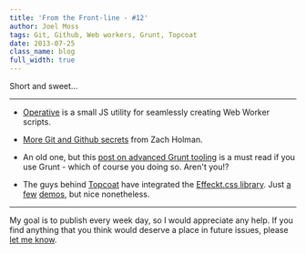 ```yaml
---
title: 'From the Front-line - #12'
author: Joel Moss
tags: Git, Github, Web workers, Grunt, Topcoat
date: 2013-07-25
class_name: blog
full_width: true
---
```


Short and sweet...

---

 - [Operative](https://github.com/padolsey/operative) is a small JS utility for seamlessly creating Web Worker scripts.

 - [More Git and Github secrets](http://zachholman.com/talk/more-git-and-github-secrets/) from Zach Holman.

 - An old one, but this [post on advanced Grunt tooling](http://chrisawren.com/posts/Advanced-Grunt-tooling) is a must read if you use Grunt - which of course you doing so. Aren't you!?

 - The guys behind [Topcoat](http://topcoat.io/) have integrated the [Effeckt.css library](http://h5bp.github.io/Effeckt.css/dist/). Just [a](http://topcoat.io/Topcoat-Effeckt.css/dist/buttons.html) [few](http://topcoat.io/Topcoat-Effeckt.css/dist/list-scroll.html) [demos](http://topcoat.io/Topcoat-Effeckt.css/dist/modals.html), but nice nonetheless.

---

My goal is to publish every week day, so I would appreciate any help. If you find anything that you think would deserve a place in future issues, please [let me know](mailto:jmoss@codio.com).